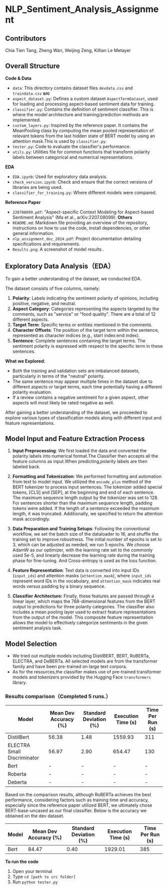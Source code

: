 # NLP_Sentiment_Analysis_Assignment
## Contributors

Chia Tien Tang, Zheng Wan, Weijing Zeng, Killian Le Metayer

## Overall Structure 
**Code & Data**
- `data`: This directory contains dataset files `devdata.csv` and `traindata.csv`
**src**
- `aspect_dataset.py`: Defines a custom dataset `AspectTermDataset`, used for loading and processing aspect-based sentiment data for training.
- `classifier.py`: Contains the definition of sentiment classifier. This is where the model architecture and training/prediction methods are implemented.
- `custom_layers.py`: Inspired by the reference paper. It contains the MeanPooling class by computing the mean pooled representation of relevant tokens from the last hidden state of BERT model by using an attention mask.This is used by `classifier.py`.
- `tester.py`: Code to evaluate the classifier's performance.
- `utils.py`: Utilities file for common functions that transform polarity labels between categorical and numerical representations.

**EDA**
- `EDA.ipynb`: Used for exploratory data analysis.
- `check_version.ipynb`: Check and ensure that the correct versions of libraries are being used.
- `classifier_for_training.py`: Where different models were compared. 

**Reference Paper**
- `220708099.pdf`: "Aspect-specific Context Modeling for Aspect-based Sentiment Analysis" (Ma et al., arXiv:2207.08099).
**Others**
- `README.md`: Markdown file providing an overview of the repository, instructions on how to use the code, install dependencies, or other general information.
- `nlp_assignment_doc_2024.pdf`: Project documentation detailing specifications and requirements.
- `Results.png`: A screenshot of model results .

## Exploratory Data Analysis（EDA）

To gain a better understanding of the dataset, we conducted EDA.

The dataset consists of five columns, namely:
1. **Polarity**: Labels indicating the sentiment polarity of opinions, including positive, negative, and neutral.
2. **Aspect Category**: Categories representing the aspects targeted by the comments, such as "service" or "food quality". There are a total of 12 different aspects.
3. **Target Term**: Specific terms or entities mentioned in the comments.
4. **Character Offsets**: The position of the target term within the sentence, represented as character indices (e.g., start index:end index).
5. **Sentence**: Complete sentences containing the target terms. The sentiment polarity is expressed with respect to the specific term in these sentences.

**What we Explored**:

- Both the training and validation sets are imbalanced datasets, particularly in terms of the "neutral" polarity.
- The same sentence may appear multiple times in the dataset due to different aspects or target terms, each time potentially having a different polarity evaluation.
- If a review contains a negative sentiment for a given aspect, other aspects will most likely be rated negative as well.

After gaining a better understanding of the dataset, we proceeded to explore various types of classification models along with different input and feature representations.

## Model Input and Feature Extraction Process

1. **Input Preprocessing**: We first loaded the data and converted the polarity labels into numerical format.The Classifier then accepts all the feature columns as input.When predicting,polarity labels are then labeled back.

2. **Formatting and Tokenization**: We performed formatting and automation from text to model input. We utilized the `encode_plus` method of the BERT tokenizer to process input sentences. The tokenizer added special tokens, [CLS] and [SEP], at the beginning and end of each sentence. The maximum sequence length output by the tokenizer was set to 128. For sentences shorter than the maximum sequence length, padding tokens were added. If the length of a sentence exceeded the maximum length, it was truncated. Additionally, we specified to return the attention mask accordingly.

3. **Data Preparation and Training Setups**: Following the conventional workflow, we set the batch size of the dataloader to 16, and shuffle the training set to improve robustness. The initial number of epochs is set to 3, which can be adjusted as needed, we run 5 epochs. We choose AdamW as our optimizer, with the learning rate set to the commonly used 5e-5, and linearly decrease the learning rate during the training phase for fine-tuning. And Cross-entropy is used as the loss function.

4. **Feature Representation**:
Text data is converted into input IDs (`input_ids`) and attention masks (`attention_mask`), where `input_ids` represent word IDs in the vocabulary, and `attention_mask` indicates real words versus padding by a binary sequence.

5. **Classifier Architecture:**
Finally, these features are passed through a linear layer, which maps the 768-dimensional features from the BERT output to predictions for three polarity categories. The classifier also includes a mean pooling layer used to extract feature representations from the output of the model. This composite feature representation allows the model to effectively categorize sentiments in the given sentiment analysis task.

##  Model Selection

- We tried out multiple models including DistilBERT, BERT, RoBERTa, ELECTRA, and DeBERTa. All selected models are from the transformer family and have been pre-trained on large text corpora.
- As for the resources,the classifier makes use of pre-trained transformer models and tokenizers provided by the Hugging Face `transformers` library.



###  Results comparison（Completed 5 runs.）

| Model                           | Mean Dev Accuracy (%) | Standard Deviation (%) | Execution Time (s) | Time Per Run (s) |
|---------------------------------|-----------------------|------------------------|---------------------|------------------|
| DistilBert                      | 56.38                 | 1.48                   | 1559.93             | 311              |
| ELECTRA Small Discriminator     | 56.97                 | 2.90                   | 654.47              | 130              |
| Bert                            | -                     | -                      | -                   | -                |
| Roberta                         | -                     | -                      | -                   | -                |
| Deberta                         | -                     | -                      | -                   | -                |

Based on the comparison results, although RoBERTa achieves the best performance, considering factors such as training time and accuracy, especially since the reference paper utilized BERT, we ultimately chose BERT-base-uncased as our final classifier. Below is the accuracy we obtained on the dev dataset.

| Model                           | Mean Dev Accuracy (%) | Standard Deviation (%) | Execution Time (s) | Time Per Run (s) |
|---------------------------------|-----------------------|------------------------|---------------------|------------------|
| Bert                            | 84.47                 | 0.40                   | 1929.01             | 385              |



**To run the code**

1. Open your terminal
2. Type `cd [path to src folder]`
3. Run `python tester.py`
